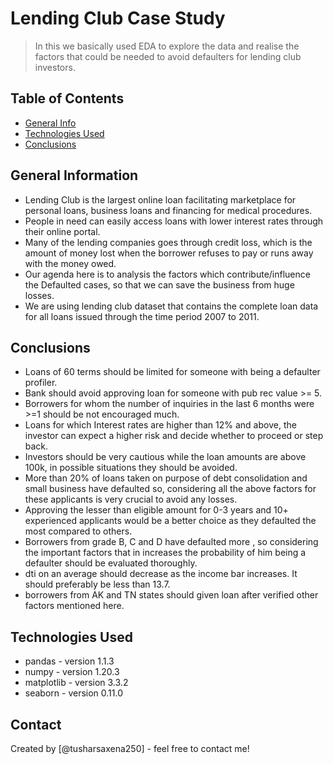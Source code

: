 # Lending Club Case Study
> In this we basically used EDA to explore the data and realise the factors that could be needed to avoid defaulters for lending club investors.


## Table of Contents
* [General Info](#general-information)
* [Technologies Used](#technologies-used)
* [Conclusions](#conclusions)

<!-- You can include any other section that is pertinent to your problem -->

## General Information
- Lending Club is the largest online loan facilitating marketplace for personal loans, business loans and financing for medical procedures.
- People in need can easily access loans with lower interest rates through their online portal.
- Many of the lending companies goes through credit loss, which is the amount of money lost when the borrower refuses to pay or runs away with the money owed.
- Our agenda here is to analysis the factors which contribute/influence the Defaulted cases, so that we can save the business from huge losses.
- We are using lending club dataset that contains the complete loan data for all loans issued through the time period 2007 to 2011.

## Conclusions
- Loans of 60 terms should be limited for someone with being a defaulter profiler.
- Bank should avoid approving loan for someone with pub rec value >= 5.
- Borrowers for whom the number of inquiries in the last 6 months were >=1 should be not encouraged much.
- Loans for which Interest rates are higher than 12% and above, the investor can expect a higher risk and decide whether to proceed or step back.
- Investors should be very cautious while the loan amounts are above 100k, in possible situations they should be avoided.
- More than 20% of loans taken on purpose of debt consolidation and small business have defaulted so, considering all the above factors for these applicants is very crucial to avoid any losses.
- Approving the lesser than eligible amount for 0-3 years and 10+ experienced applicants would be a better choice as they defaulted the most compared to others.
- Borrowers from grade B, C and D have defaulted more , so considering the important factors that in increases the probability of him being a defaulter should be evaluated thoroughly.
- dti on an average should decrease as the income bar increases. It should preferably be less than 13.7.
- borrowers from AK and TN states should given loan after verified other factors mentioned here.

## Technologies Used
- pandas - version 1.1.3
- numpy - version 1.20.3
- matplotlib - version 3.3.2
- seaborn - version 0.11.0


## Contact
Created by [@tusharsaxena250] - feel free to contact me!


<!-- Optional -->
<!-- ## License -->
<!-- This project is open source and available under the [... License](). -->

<!-- You don't have to include all sections - just the one's relevant to your project -->
